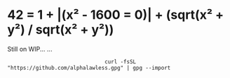 # 42 = 1 + |(x² - 1600 = 0)| + (sqrt(x² + y²) / sqrt(x² + y²)) 

Still on WIP...
...

```
                               curl -fsSL "https://github.com/alphalawless.gpg" | gpg --import
```
